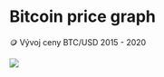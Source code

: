 # Bitcoin price graph
🪙 Vývoj ceny BTC/USD 2015 - 2020

<img src=https://github.com/Jakewh/Bitcoin_price_graph/blob/7b57fa36590b6792edcbca920ca70d25b60ad3f5/Peek%202022-02-01%2015-25.gif>
 
